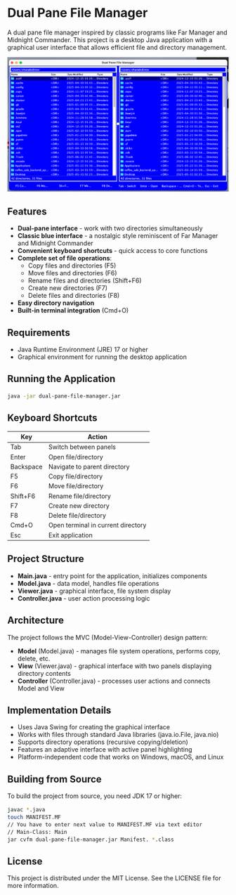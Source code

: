 # Dual Pane File Manager

A dual pane file manager inspired by classic programs like Far Manager and Midnight Commander. This project is a desktop Java application with a graphical user interface that allows efficient file and directory management.

![Dual Pane File Manager](img.png)

## Features

- **Dual-pane interface** - work with two directories simultaneously
- **Classic blue interface** - a nostalgic style reminiscent of Far Manager and Midnight Commander
- **Convenient keyboard shortcuts** - quick access to core functions
- **Complete set of file operations**:
  - Copy files and directories (F5)
  - Move files and directories (F6)
  - Rename files and directories (Shift+F6)
  - Create new directories (F7)
  - Delete files and directories (F8)
- **Easy directory navigation**
- **Built-in terminal integration** (Cmd+O)

## Requirements

- Java Runtime Environment (JRE) 17 or higher
- Graphical environment for running the desktop application

## Running the Application

```bash
java -jar dual-pane-file-manager.jar
```

## Keyboard Shortcuts

| Key | Action |
|-----|--------|
| Tab | Switch between panels |
| Enter | Open file/directory |
| Backspace | Navigate to parent directory |
| F5 | Copy file/directory |
| F6 | Move file/directory |
| Shift+F6 | Rename file/directory |
| F7 | Create new directory |
| F8 | Delete file/directory |
| Cmd+O | Open terminal in current directory |
| Esc | Exit application |

## Project Structure

- **Main.java** - entry point for the application, initializes components
- **Model.java** - data model, handles file operations
- **Viewer.java** - graphical interface, file system display
- **Controller.java** - user action processing logic

## Architecture

The project follows the MVC (Model-View-Controller) design pattern:

- **Model** (Model.java) - manages file system operations, performs copy, delete, etc.
- **View** (Viewer.java) - graphical interface with two panels displaying directory contents
- **Controller** (Controller.java) - processes user actions and connects Model and View

## Implementation Details

- Uses Java Swing for creating the graphical interface
- Works with files through standard Java libraries (java.io.File, java.nio)
- Supports directory operations (recursive copying/deletion)
- Features an adaptive interface with active panel highlighting
- Platform-independent code that works on Windows, macOS, and Linux

## Building from Source

To build the project from source, you need JDK 17 or higher:

```bash
javac *.java
touch MANIFEST.MF
// You have to enter next value to MANIFEST.MF via text editor
// Main-Class: Main
jar cvfm dual-pane-file-manager.jar Manifest. *.class
```

## License

This project is distributed under the MIT License. See the LICENSE file for more information.
